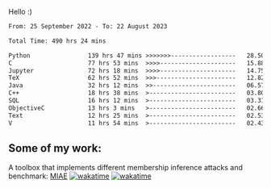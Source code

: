 Hello :)


<!--START_SECTION:waka-->

```txt
From: 25 September 2022 - To: 22 August 2023

Total Time: 490 hrs 24 mins

Python                139 hrs 47 mins >>>>>>>------------------   28.50 %
C                     77 hrs 53 mins  >>>>---------------------   15.88 %
Jupyter               72 hrs 18 mins  >>>>---------------------   14.75 %
TeX                   62 hrs 52 mins  >>>----------------------   12.82 %
Java                  32 hrs 12 mins  >>-----------------------   06.57 %
C++                   18 hrs 38 mins  >------------------------   03.80 %
SQL                   16 hrs 12 mins  >------------------------   03.31 %
ObjectiveC            13 hrs 3 mins   >------------------------   02.66 %
Text                  12 hrs 25 mins  >------------------------   02.53 %
V                     11 hrs 54 mins  >------------------------   02.43 %
```

<!--END_SECTION:waka-->

## Some of my work: 

A toolbox that implements different membership inference attacks and benchmark: [MIAE](https://github.com/RPI-DSPlab) [![wakatime](https://wakatime.com/badge/user/18ac89f5-baf8-49e6-a5ee-d9272435ce3a/project/3e6541fd-578f-4d9d-9080-f2a42b2d10e1.svg)](https://wakatime.com/badge/user/18ac89f5-baf8-49e6-a5ee-d9272435ce3a/project/3e6541fd-578f-4d9d-9080-f2a42b2d10e1) [![wakatime](https://wakatime.com/badge/user/18ac89f5-baf8-49e6-a5ee-d9272435ce3a/project/5d5826e9-c6d6-4d86-8b00-0d1608c5f167.svg)](https://wakatime.com/badge/user/18ac89f5-baf8-49e6-a5ee-d9272435ce3a/project/5d5826e9-c6d6-4d86-8b00-0d1608c5f167)
